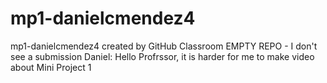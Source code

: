 # mp1-danielcmendez4
mp1-danielcmendez4 created by GitHub Classroom
EMPTY REPO - I don't see a submission 
Daniel: Hello Profrssor, it is harder for me to make video about Mini Project 1 
